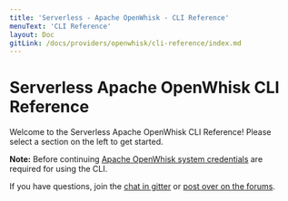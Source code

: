 ```yaml
---
title: 'Serverless - Apache OpenWhisk - CLI Reference'
menuText: 'CLI Reference'
layout: Doc
gitLink: /docs/providers/openwhisk/cli-reference/index.md
---
```


# Serverless Apache OpenWhisk CLI Reference

Welcome to the Serverless Apache OpenWhisk CLI Reference!  Please select a section on the left to get started.

**Note:** Before continuing [Apache OpenWhisk system credentials](../guide/credentials) are required for using the CLI.

If you have questions, join the [chat in gitter](https://gitter.im/serverless/serverless) or [post over on the forums](http://forum.serverless.com/).
